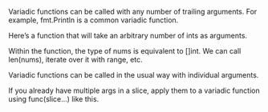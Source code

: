 
Variadic functions can be called with any number of trailing arguments. For example, fmt.Println is a common variadic function.

Here’s a function that will take an arbitrary number of ints as arguments.

Within the function, the type of nums is equivalent to []int. We can call len(nums), iterate over it with range, etc.

Variadic functions can be called in the usual way with individual arguments.

If you already have multiple args in a slice, apply them to a variadic function using func(slice...) like this.